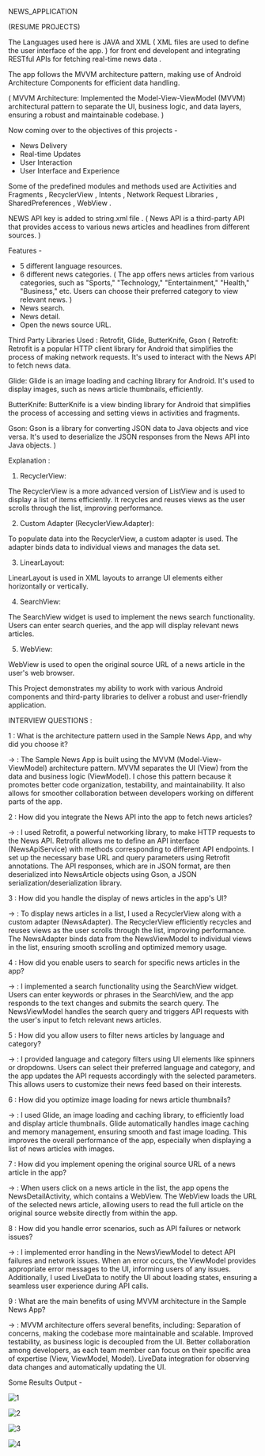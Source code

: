 NEWS_APPLICATION

(RESUME PROJECTS) 

The Languages used here is JAVA and XML ( XML files are used to define the user interface of the app. ) for front end developent and integrating RESTful APIs for fetching real-time news data .

The app follows the MVVM architecture pattern, making use of Android Architecture Components for efficient data handling.

( MVVM Architecture: Implemented the Model-View-ViewModel (MVVM) architectural pattern to separate the UI, business logic, and data layers, ensuring a robust and maintainable codebase. )

Now coming over to the objectives of this projects -
 - News Delivery 
 - Real-time Updates
 - User Interaction
 - User Interface and Experience  

Some of the predefined modules and methods used are Activities and Fragments , RecyclerView , Intents , Network Request Libraries , SharedPreferences , WebView .

NEWS API key is added to string.xml file . ( News API is a third-party API that provides access to various news articles and headlines from different sources. )

Features - 

- 5 different language resources.
- 6 different news categories.
( The app offers news articles from various categories, such as "Sports," "Technology," "Entertainment," "Health," "Business," etc. Users can choose their preferred category to view relevant news. )
- News search.
- News detail.
- Open the news source URL.

Third Party Libraries Used : Retrofit, Glide, ButterKnife, Gson 
( Retrofit: Retrofit is a popular HTTP client library for Android that simplifies the process of making network requests. It's used to interact with the News API to fetch news data.

Glide: Glide is an image loading and caching library for Android. It's used to display images, such as news article thumbnails, efficiently.

ButterKnife: ButterKnife is a view binding library for Android that simplifies the process of accessing and setting views in activities and fragments.

Gson: Gson is a library for converting JSON data to Java objects and vice versa. It's used to deserialize the JSON responses from the News API into Java objects. )

Explanation : 

1. RecyclerView:

The RecyclerView is a more advanced version of ListView and is used to display a list of items efficiently. It recycles and reuses views as the user scrolls through the list, improving performance. 

2. Custom Adapter (RecyclerView.Adapter):

To populate data into the RecyclerView, a custom adapter is used. The adapter binds data to individual views and manages the data set. 

3. LinearLayout:

LinearLayout is used in XML layouts to arrange UI elements either horizontally or vertically.

4. SearchView:

The SearchView widget is used to implement the news search functionality. Users can enter search queries, and the app will display relevant news articles. 

5. WebView:

WebView is used to open the original source URL of a news article in the user's web browser.

This Project demonstrates my ability to work with various Android components and third-party libraries to deliver a robust and user-friendly application.

INTERVIEW QUESTIONS : 

1 : What is the architecture pattern used in the Sample News App, and why did you choose it?

-> : The Sample News App is built using the MVVM (Model-View-ViewModel) architecture pattern. MVVM separates the UI (View) from the data and business logic (ViewModel). I chose this pattern because it promotes better code organization, testability, and maintainability. It also allows for smoother collaboration between developers working on different parts of the app.

2 : How did you integrate the News API into the app to fetch news articles?

-> : I used Retrofit, a powerful networking library, to make HTTP requests to the News API. Retrofit allows me to define an API interface (NewsApiService) with methods corresponding to different API endpoints. I set up the necessary base URL and query parameters using Retrofit annotations. The API responses, which are in JSON format, are then deserialized into NewsArticle objects using Gson, a JSON serialization/deserialization library.

3 : How did you handle the display of news articles in the app's UI?

-> : To display news articles in a list, I used a RecyclerView along with a custom adapter (NewsAdapter). The RecyclerView efficiently recycles and reuses views as the user scrolls through the list, improving performance. The NewsAdapter binds data from the NewsViewModel to individual views in the list, ensuring smooth scrolling and optimized memory usage.

4 : How did you enable users to search for specific news articles in the app?

-> : I implemented a search functionality using the SearchView widget. Users can enter keywords or phrases in the SearchView, and the app responds to the text changes and submits the search query. The NewsViewModel handles the search query and triggers API requests with the user's input to fetch relevant news articles.

5 : How did you allow users to filter news articles by language and category?

-> : I provided language and category filters using UI elements like spinners or dropdowns. Users can select their preferred language and category, and the app updates the API requests accordingly with the selected parameters. This allows users to customize their news feed based on their interests.

6 : How did you optimize image loading for news article thumbnails?

-> : I used Glide, an image loading and caching library, to efficiently load and display article thumbnails. Glide automatically handles image caching and memory management, ensuring smooth and fast image loading. This improves the overall performance of the app, especially when displaying a list of news articles with images.

7 : How did you implement opening the original source URL of a news article in the app?

-> : When users click on a news article in the list, the app opens the NewsDetailActivity, which contains a WebView. The WebView loads the URL of the selected news article, allowing users to read the full article on the original source website directly from within the app.

8 : How did you handle error scenarios, such as API failures or network issues?

-> : I implemented error handling in the NewsViewModel to detect API failures and network issues. When an error occurs, the ViewModel provides appropriate error messages to the UI, informing users of any issues. Additionally, I used LiveData to notify the UI about loading states, ensuring a seamless user experience during API calls.

9 : What are the main benefits of using MVVM architecture in the Sample News App?

-> : MVVM architecture offers several benefits, including:
Separation of concerns, making the codebase more maintainable and scalable.
Improved testability, as business logic is decoupled from the UI.
Better collaboration among developers, as each team member can focus on their specific area of expertise (View, ViewModel, Model).
LiveData integration for observing data changes and automatically updating the UI.

Some Results Output - 

![1](https://github.com/shreyjainajmera/NEWS/assets/73866478/70e54e34-41b4-4b56-a1e0-96374ddeb572)

![2](https://github.com/shreyjainajmera/NEWS/assets/73866478/e2c2fa95-7871-4f21-8112-36f05fc14b74)

![3](https://github.com/shreyjainajmera/NEWS/assets/73866478/21da7d1f-e77c-46c8-87b4-3f92a8897ec5)

![4](https://github.com/shreyjainajmera/NEWS/assets/73866478/69958056-643f-42ff-87e3-50d0f8ff6381)



